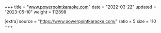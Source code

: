 +++
title = "www.powerpointkaraoke.com"
date = "2022-03-22"
updated = "2023-05-10"
weight = 112698

[extra]
source = "https://www.powerpointkaraoke.com/"
ratio = 5
size = 110
+++
